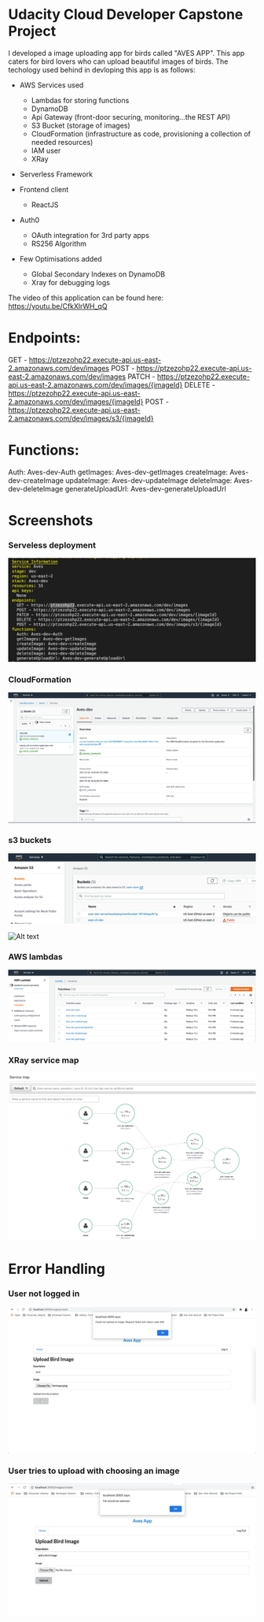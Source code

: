 # Udacity Cloud Developer Capstone Project

I developed a image uploading app for birds called "AVES APP". This app caters for bird lovers who can upload beautiful images of birds. The techology used behind in devloping this app is as follows:

- AWS Services used
   
   - Lambdas for storing functions
   - DynamoDB
   - Api Gateway (front-door securing, monitoring...the REST API)
   - S3 Bucket (storage of images)
   - CloudFormation (infrastructure as code, provisioning a collection of needed resources)
   - IAM user
   - XRay 
   
- Serverless Framework 

- Frontend client
   - ReactJS
   
- Auth0
   - OAuth integration for 3rd party apps
   - RS256 Algorithm

- Few Optimisations added
   - Global Secondary Indexes on DynamoDB
   - Xray for debugging logs 

The video of this application can be found here: https://youtu.be/CfkXlrWH_qQ

# Endpoints:
  GET - https://ptzezohp22.execute-api.us-east-2.amazonaws.com/dev/images
  POST - https://ptzezohp22.execute-api.us-east-2.amazonaws.com/dev/images
  PATCH - https://ptzezohp22.execute-api.us-east-2.amazonaws.com/dev/images/{imageId}
  DELETE - https://ptzezohp22.execute-api.us-east-2.amazonaws.com/dev/images/{imageId}
  POST - https://ptzezohp22.execute-api.us-east-2.amazonaws.com/dev/images/s3/{imageId}
  
# Functions:
  Auth: Aves-dev-Auth
  getImages: Aves-dev-getImages
  createImage: Aves-dev-createImage
  updateImage: Aves-dev-updateImage
  deleteImage: Aves-dev-deleteImage
  generateUploadUrl: Aves-dev-generateUploadUrl

# Screenshots

### Serveless deployment
![Alt text](screenshots/sls%20deployed.png?raw=true "sls deployed")

### CloudFormation

![Alt text](screenshots/CloudFormation.png?raw=true "CloudFormation")

### s3 buckets

![Alt text](screenshots/s3buckets.png?raw=true "s3buckets")

![Alt text](screenshots/s3Images.png.png?raw=true "s3Images")

### AWS lambdas
![Alt text](screenshots/aws-lamdas.png?raw=true "aws-lamdas")


### XRay service map
![Alt text](screenshots/XRay.png?raw=true "XRay")


# Error Handling

### User not logged in

![Alt text](screenshots/Error-1.png?raw=true "Error-1")


### User tries to upload with choosing an image

![Alt text](screenshots/Error-2.png?raw=true "Error-2")














